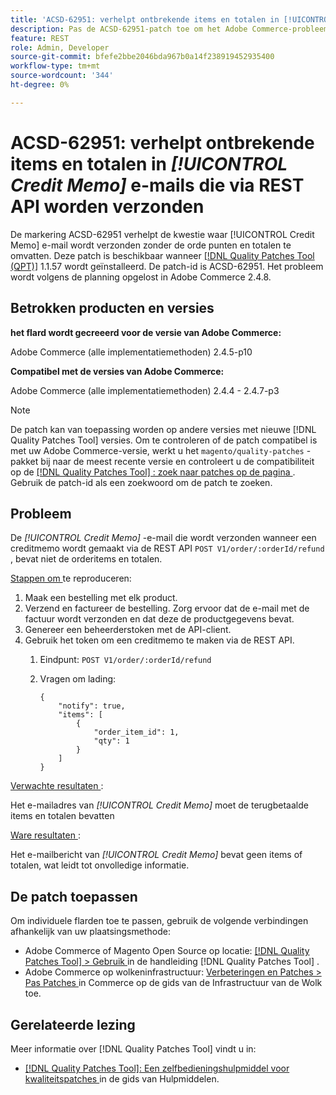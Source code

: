 ```yaml
---
title: 'ACSD-62951: verhelpt ontbrekende items en totalen in [!UICONTROL Credit Memo] e-mails die via REST API worden verzonden'
description: Pas de ACSD-62951-patch toe om het Adobe Commerce-probleem op te lossen waarbij het [!UICONTROL Credit Memo] -e-mailbericht wordt verzonden zonder de orderitems en totalen op te nemen.
feature: REST
role: Admin, Developer
source-git-commit: bfefe2bbe2046bda967b0a14f238919452935400
workflow-type: tm+mt
source-wordcount: '344'
ht-degree: 0%

---
```


# ACSD-62951: verhelpt ontbrekende items en totalen in *[!UICONTROL Credit Memo]* e-mails die via REST API worden verzonden

De markering ACSD-62951 verhelpt de kwestie waar [!UICONTROL Credit Memo] e-mail wordt verzonden zonder de orde punten en totalen te omvatten. Deze patch is beschikbaar wanneer [[!DNL Quality Patches Tool (QPT)]](/help/tools/quality-patches-tool/quality-patches-tool-to-self-serve-quality-patches.md) 1.1.57 wordt geïnstalleerd. De patch-id is ACSD-62951. Het probleem wordt volgens de planning opgelost in Adobe Commerce 2.4.8.

## Betrokken producten en versies

**het flard wordt gecreeerd voor de versie van Adobe Commerce:**

Adobe Commerce (alle implementatiemethoden) 2.4.5-p10

**Compatibel met de versies van Adobe Commerce:**

Adobe Commerce (alle implementatiemethoden) 2.4.4 - 2.4.7-p3

>[!NOTE]
>
>De patch kan van toepassing worden op andere versies met nieuwe [!DNL Quality Patches Tool] versies. Om te controleren of de patch compatibel is met uw Adobe Commerce-versie, werkt u het `magento/quality-patches` -pakket bij naar de meest recente versie en controleert u de compatibiliteit op de [[!DNL Quality Patches Tool] : zoek naar patches op de pagina ](https://experienceleague.adobe.com/tools/commerce-quality-patches/index.html?lang=nl-NL) . Gebruik de patch-id als een zoekwoord om de patch te zoeken.

## Probleem

De *[!UICONTROL Credit Memo]* -e-mail die wordt verzonden wanneer een creditmemo wordt gemaakt via de REST API `POST V1/order/:orderId/refund` , bevat niet de orderitems en totalen.

<u> Stappen om </u> te reproduceren:

1. Maak een bestelling met elk product.
1. Verzend en factureer de bestelling. Zorg ervoor dat de e-mail met de factuur wordt verzonden en dat deze de productgegevens bevat.
1. Genereer een beheerderstoken met de API-client.
1. Gebruik het token om een creditmemo te maken via de REST API.
   1. Eindpunt: `POST V1/order/:orderId/refund`
   1. Vragen om lading:

      ```
      {  
          "notify": true,  
          "items": [  
              {  
                  "order_item_id": 1,  
                  "qty": 1  
              }  
          ]  
      }  
      ```

<u> Verwachte resultaten </u>:

Het e-mailadres van *[!UICONTROL Credit Memo]* moet de terugbetaalde items en totalen bevatten

<u> Ware resultaten </u>:

Het e-mailbericht van *[!UICONTROL Credit Memo]* bevat geen items of totalen, wat leidt tot onvolledige informatie.

## De patch toepassen

Om individuele flarden toe te passen, gebruik de volgende verbindingen afhankelijk van uw plaatsingsmethode:

* Adobe Commerce of Magento Open Source op locatie: [[!DNL Quality Patches Tool]  > Gebruik ](/help/tools/quality-patches-tool/usage.md) in de handleiding [!DNL Quality Patches Tool] .
* Adobe Commerce op wolkeninfrastructuur: [ Verbeteringen en Patches > Pas Patches ](https://experienceleague.adobe.com/docs/commerce-cloud-service/user-guide/develop/upgrade/apply-patches.html?lang=nl-NL) in Commerce op de gids van de Infrastructuur van de Wolk toe.


## Gerelateerde lezing

Meer informatie over [!DNL Quality Patches Tool] vindt u in:

* [[!DNL Quality Patches Tool]: Een zelfbedieningshulpmiddel voor kwaliteitspatches ](/help/tools/quality-patches-tool/quality-patches-tool-to-self-serve-quality-patches.md) in de gids van Hulpmiddelen.
